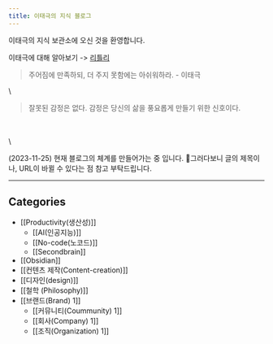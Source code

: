 ```yaml
---
title: 이태극의 지식 블로그
---
```


이태극의 지식 보관소에 오신 것을 환영합니다.

이태극에 대해 알아보기 -> [리틀리](https://litt.ly/tagglee)

>주어짐에 만족하되, 더 주지 못함에는 아쉬워하라.
>\- 이태극

\
	

>잘못된 감정은 없다. 감정은 당신의 삶을 풍요롭게 만들기 위한 신호이다. 

\
\
\
	

(2023-11-25)
현재 블로그의 체계를 만들어가는 중 입니다. 
그러다보니 글의 제목이나, URL이 바뀔 수 있다는 점 참고 부탁드립니다. 

---

## Categories
- [[Productivity(생산성)]]
	- [[AI(인공지능)]]
	- [[No-code(노코드)]]
	- [[Secondbrain]]
- [[Obsidian]]
- [[컨텐츠 제작(Content-creation)]]
- [[디자인(design)]]
- [[철학 (Philosophy)]]
- [[브랜드(Brand) 1]]
	- [[커뮤니티(Coummunity) 1]]
	- [[회사(Company) 1]]
	- [[조직(Organization) 1]]